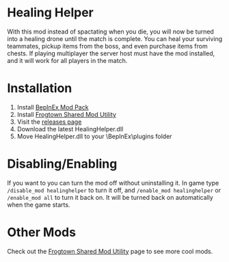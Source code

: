 # Healing Helper
With this mod instead of spactating when you die, you will now be turned into a healing drone until the match is complete. You can heal your surviving teammates, pickup items from the boss, and even purchase items from chests. If playing multiplayer the server host must have the mod installed, and it will work for all players in the match.

# Installation
1. Install [BepInEx Mod Pack](https://thunderstore.io/package/bbepis/BepInExPack/)
2. Install [Frogtown Shared Mod Utility](https://github.com/ToyDragon/ROR2ModShared)
3. Visit the [releases page](https://github.com/ToyDragon/ROR2ModHealingHelper/releases)
4. Download the latest HealingHelper.dll
5. Move HealingHelper.dll to your \BepInEx\plugins folder

# Disabling/Enabling
If you want to you can turn the mod off without uninstalling it. In game type `/disable_mod healinghelper` to turn it off, and `/enable_mod healinghelper` or `/enable_mod all` to turn it back on. It will be turned back on automatically when the game starts.

# Other Mods
Check out the [Frogtown Shared Mod Utility](https://github.com/ToyDragon/ROR2ModShared) page to see more cool mods.
